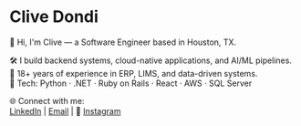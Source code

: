 # Clive Dondi

👋 Hi, I'm Clive — a Software Engineer based in Houston, TX.

🛠️ I build backend systems, cloud-native applications, and AI/ML pipelines.  
💼 18+ years of experience in ERP, LIMS, and data-driven systems.  
🔧 Tech: Python · .NET · Ruby on Rails · React · AWS · SQL Server

🌐 Connect with me:  
[LinkedIn](https://linkedin.com/in/clivedondi) | [Email](mailto:clivedondi@hotmail.com) | 📸 [Instagram](https://www.instagram.com/clive.dondi)

<meta name="google-site-verification" content="Mpf8DMv58HKFYsmR3gIDcf8xSJJZAoj4zAxR1NvIbj4" />
